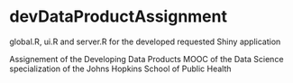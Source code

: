 # devDataProductAssignment
global.R, ui.R and server.R for the developed requested Shiny application

Assignement of the Developing Data Products MOOC of the Data Science specialization of the Johns Hopkins School of Public Health
